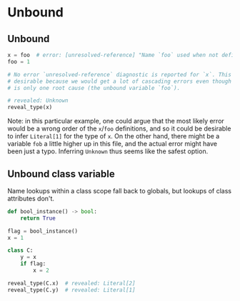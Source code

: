 # Unbound

## Unbound

```py
x = foo  # error: [unresolved-reference] "Name `foo` used when not defined"
foo = 1

# No error `unresolved-reference` diagnostic is reported for `x`. This is
# desirable because we would get a lot of cascading errors even though there
# is only one root cause (the unbound variable `foo`).

# revealed: Unknown
reveal_type(x)
```

Note: in this particular example, one could argue that the most likely error would
be a wrong order of the `x`/`foo` definitions, and so it could be desirable to infer
`Literal[1]` for the type of `x`. On the other hand, there might be a variable `fob`
a little higher up in this file, and the actual error might have been just a typo.
Inferring `Unknown` thus seems like the safest option.

## Unbound class variable

Name lookups within a class scope fall back to globals, but lookups of class attributes don't.

```py
def bool_instance() -> bool:
    return True

flag = bool_instance()
x = 1

class C:
    y = x
    if flag:
        x = 2

reveal_type(C.x)  # revealed: Literal[2]
reveal_type(C.y)  # revealed: Literal[1]
```
